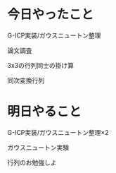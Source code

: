 # 今日やったこと
G-ICP実装/ガウスニュートン整理

論文調査

3x3の行列同士の掛け算

同次変換行列



# 明日やること
G-ICP実装/ガウスニュートン整理×2

ガウスニュートン実験

行列のお勉強しよ



